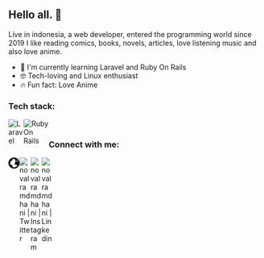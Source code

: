## Hello all. 👋

Live in indonesia, a web developer, entered the programming world since 2019 I like reading comics, books, novels, articles, love listening music and also love anime.

- 🌱 I'm currently learning Laravel and Ruby On Rails
- 🤓 Tech-loving and Linux enthusiast
- 🔥 Fun fact: Love Anime



### Tech stack:

<a href="https://laravel.com/" target="_blank"><img align="left" title="Laravel" alt="Laravel" src="https://upload.wikimedia.org/wikipedia/commons/9/9a/Laravel.svg" width="30px" /></a>
<a href="https://rubyonrails.org/" target="_blank"><img align="left" title="Ruby On Rails" alt="Ruby On Rails" src="https://upload.wikimedia.org/wikipedia/commons/6/62/Ruby_On_Rails_Logo.svg" width="50px"/></a>


<br />

### Connect with me:

[<img align="left" alt="novalramdhani.github.io" width="22px" src="https://raw.githubusercontent.com/iconic/open-iconic/master/svg/globe.svg" />][website]
[<img align="left" alt="novalramdhani | Twitter" width="22px" src="https://cdn.jsdelivr.net/npm/simple-icons@v3/icons/twitter.svg" />][twitter]
[<img align="left" alt="novalramdhani | Instagram" width="22px" src="https://cdn.jsdelivr.net/npm/simple-icons@v3/icons/instagram.svg" />][instagram]
<img align="left" alt="novalramdhani | Linkedin" width="22px" src="https://cdn.jsdelivr.net/npm/simple-icons@v3/icons/linkedin.svg" /> 

[website]: https://www.novalramdhani.github.io
[twitter]: https://twitter.com/codewithval
[instagram]: https://www.instagram.com/kyotohka

